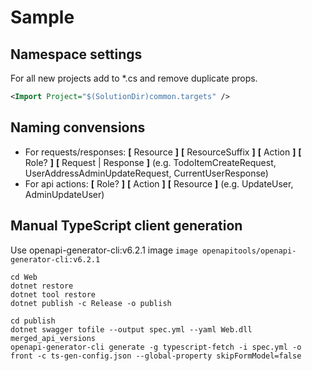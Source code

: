 # Sample

## Namespace settings
For all new projects add to *.cs and remove duplicate props.
```xml
<Import Project="$(SolutionDir)common.targets" />
```

## Naming convensions
- For requests/responses: **[** Resource **]** **[** ResourceSuffix **]** **[** Action **]** **[** Role? **]** **[** Request | Response **]** (e.g. TodoItemCreateRequest, UserAddressAdminUpdateRequest, CurrentUserResponse)
- For api actions: **[** Role? **]** **[** Action **]** **[** Resource **]** (e.g. UpdateUser, AdminUpdateUser)

## Manual TypeScript client generation
Use openapi-generator-cli:v6.2.1
image `image openapitools/openapi-generator-cli:v6.2.1`
```
cd Web
dotnet restore
dotnet tool restore
dotnet publish -c Release -o publish

cd publish
dotnet swagger tofile --output spec.yml --yaml Web.dll merged_api_versions
openapi-generator-cli generate -g typescript-fetch -i spec.yml -o front -c ts-gen-config.json --global-property skipFormModel=false
```
